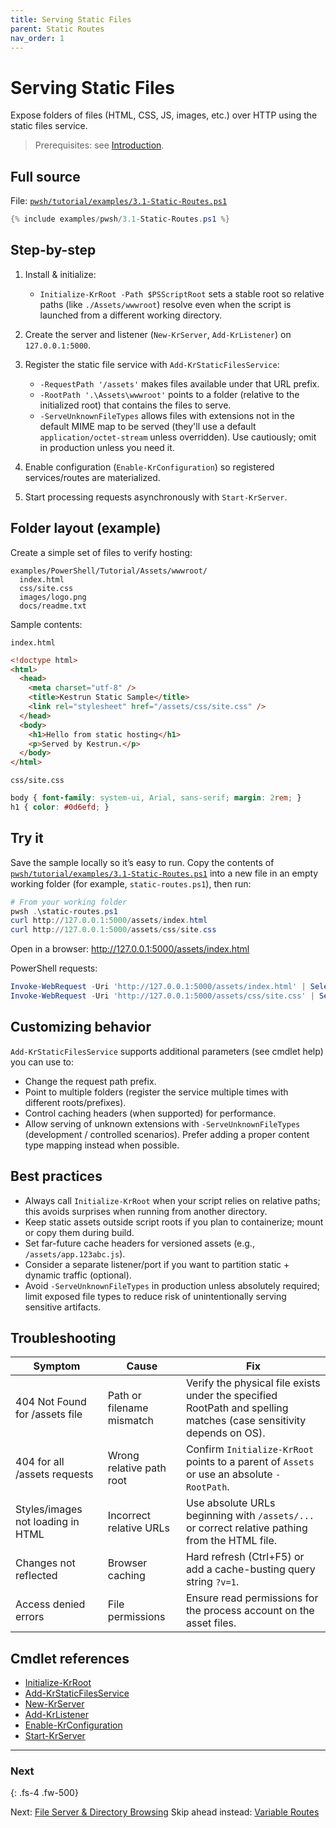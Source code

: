 ```yaml
---
title: Serving Static Files
parent: Static Routes
nav_order: 1
---
```


# Serving Static Files

Expose folders of files (HTML, CSS, JS, images, etc.) over HTTP using the static files service.

> Prerequisites: see [Introduction][Introduction].

## Full source

File: [`pwsh/tutorial/examples/3.1-Static-Routes.ps1`][3.1-Static-Routes.ps1]

```powershell
{% include examples/pwsh/3.1-Static-Routes.ps1 %}
```

## Step-by-step

1. Install & initialize:
   - `Initialize-KrRoot -Path $PSScriptRoot` sets a stable root so relative paths (like `./Assets/wwwroot`)
     resolve even when the script is launched from a different working directory.
2. Create the server and listener (`New-KrServer`, `Add-KrListener`) on `127.0.0.1:5000`.
3. Register the static file service with `Add-KrStaticFilesService`:
   - `-RequestPath '/assets'` makes files available under that URL prefix.
   - `-RootPath '.\Assets\wwwroot'` points to a folder (relative to the initialized root) that contains the
     files to serve.
   - `-ServeUnknownFileTypes` allows files with extensions not in the default MIME map to be served (they'll
     use a default `application/octet-stream` unless overridden). Use cautiously; omit in production unless
     you need it.

4. Enable configuration (`Enable-KrConfiguration`) so registered services/routes are materialized.
5. Start processing requests asynchronously with `Start-KrServer`.

## Folder layout (example)

Create a simple set of files to verify hosting:

```text
examples/PowerShell/Tutorial/Assets/wwwroot/
  index.html
  css/site.css
  images/logo.png
  docs/readme.txt
```

Sample contents:

`index.html`

```html
<!doctype html>
<html>
  <head>
    <meta charset="utf-8" />
    <title>Kestrun Static Sample</title>
    <link rel="stylesheet" href="/assets/css/site.css" />
  </head>
  <body>
    <h1>Hello from static hosting</h1>
    <p>Served by Kestrun.</p>
  </body>
</html>
```

`css/site.css`

```css
body { font-family: system-ui, Arial, sans-serif; margin: 2rem; }
h1 { color: #0d6efd; }
```

## Try it

Save the sample locally so it’s easy to run. Copy the contents of
[`pwsh/tutorial/examples/3.1-Static-Routes.ps1`][3.1-Static-Routes.ps1]
into a new file in an empty working folder (for example, `static-routes.ps1`), then run:

```powershell
# From your working folder
pwsh .\static-routes.ps1
curl http://127.0.0.1:5000/assets/index.html
curl http://127.0.0.1:5000/assets/css/site.css
```

Open in a browser: <http://127.0.0.1:5000/assets/index.html>

PowerShell requests:

```powershell
Invoke-WebRequest -Uri 'http://127.0.0.1:5000/assets/index.html' | Select-Object -ExpandProperty Content
Invoke-WebRequest -Uri 'http://127.0.0.1:5000/assets/css/site.css' | Select-Object -ExpandProperty Content
```

## Customizing behavior

`Add-KrStaticFilesService` supports additional parameters (see cmdlet help) you can use to:

- Change the request path prefix.
- Point to multiple folders (register the service multiple times with different roots/prefixes).
- Control caching headers (when supported) for performance.
- Allow serving of unknown extensions with `-ServeUnknownFileTypes` (development / controlled scenarios).
  Prefer adding a proper content type mapping instead when possible.

## Best practices

- Always call `Initialize-KrRoot` when your script relies on relative paths; this avoids surprises when running from another directory.
- Keep static assets outside script roots if you plan to containerize; mount or copy them during build.
- Set far-future cache headers for versioned assets (e.g., `/assets/app.123abc.js`).
- Consider a separate listener/port if you want to partition static + dynamic traffic (optional).
- Avoid `-ServeUnknownFileTypes` in production unless absolutely required; limit exposed file types to reduce
  risk of unintentionally serving sensitive artifacts.

## Troubleshooting

| Symptom                           | Cause                     | Fix                                                                                                                 |
|-----------------------------------|---------------------------|---------------------------------------------------------------------------------------------------------------------|
| 404 Not Found for /assets file    | Path or filename mismatch | Verify the physical file exists under the specified RootPath and spelling matches (case sensitivity depends on OS). |
| 404 for all /assets requests      | Wrong relative path root  | Confirm `Initialize-KrRoot` points to a parent of `Assets` or use an absolute `-RootPath`.                          |
| Styles/images not loading in HTML | Incorrect relative URLs   | Use absolute URLs beginning with `/assets/...` or correct relative pathing from the HTML file.                      |
| Changes not reflected             | Browser caching           | Hard refresh (Ctrl+F5) or add a cache-busting query string `?v=1`.                                                  |
| Access denied errors              | File permissions          | Ensure read permissions for the process account on the asset files.                                                 |

## Cmdlet references

- [Initialize-KrRoot][Initialize-KrRoot]
- [Add-KrStaticFilesService][Add-KrStaticFilesService]
- [New-KrServer][New-KrServer]
- [Add-KrListener][Add-KrListener]
- [Enable-KrConfiguration][Enable-KrConfiguration]
- [Start-KrServer][Start-KrServer]

---

### Next

{: .fs-4 .fw-500}

Next: [File Server & Directory Browsing](./2.File-Server)
Skip ahead instead: [Variable Routes](../4.variable/index)

[3.1-Static-Routes.ps1]: /pwsh/tutorial/examples/3.1-Static-Routes.ps1
[Initialize-KrRoot]: /pwsh/cmdlets/Initialize-KrRoot
[Add-KrStaticFilesService]: /pwsh/cmdlets/Add-KrStaticFilesService
[New-KrServer]: /pwsh/cmdlets/New-KrServer
[Add-KrListener]: /pwsh/cmdlets/Add-KrListener
[Enable-KrConfiguration]: /pwsh/cmdlets/Enable-KrConfiguration
[Start-KrServer]: /pwsh/cmdlets/Start-KrServer
[Introduction]: ../1.introduction/index#prerequisites
